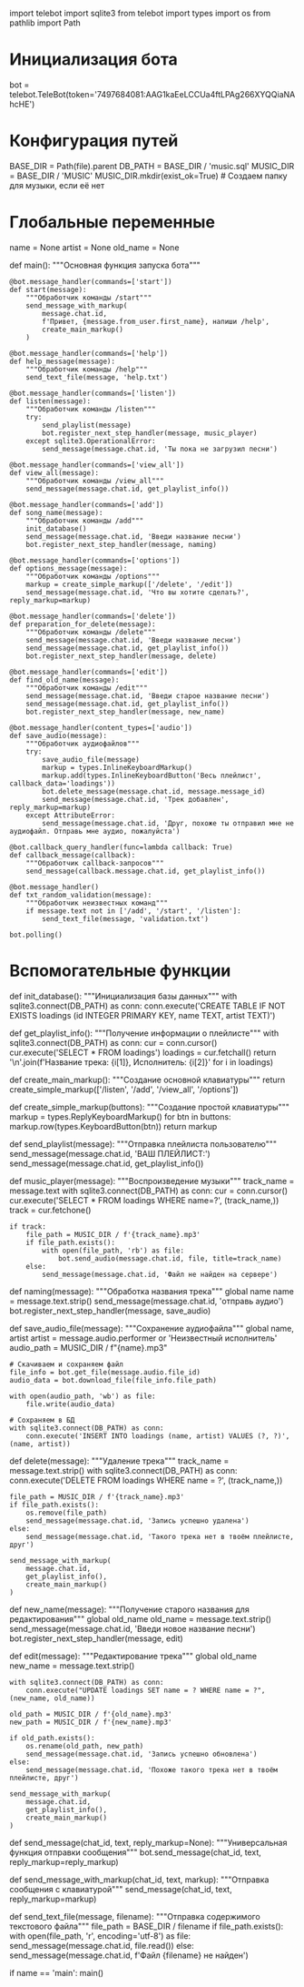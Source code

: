 import telebot
import sqlite3
from telebot import types
import os
from pathlib import Path

# Инициализация бота

bot = telebot.TeleBot(token='7497684081:AAG1kaEeLCCUa4ftLPAg266XYQQiaNAhcHE')

# Конфигурация путей

BASE_DIR = Path(file).parent
DB_PATH = BASE_DIR / 'music.sql'
MUSIC_DIR = BASE_DIR / 'MUSIC'
MUSIC_DIR.mkdir(exist_ok=True) # Создаем папку для музыки, если её нет

# Глобальные переменные

name = None
artist = None
old_name = None

def main():
"""Основная функция запуска бота"""

    @bot.message_handler(commands=['start'])
    def start(message):
        """Обработчик команды /start"""
        send_message_with_markup(
            message.chat.id,
            f'Привет, {message.from_user.first_name}, напиши /help',
            create_main_markup()
        )

    @bot.message_handler(commands=['help'])
    def help_message(message):
        """Обработчик команды /help"""
        send_text_file(message, 'help.txt')

    @bot.message_handler(commands=['listen'])
    def listen(message):
        """Обработчик команды /listen"""
        try:
            send_playlist(message)
            bot.register_next_step_handler(message, music_player)
        except sqlite3.OperationalError:
            send_message(message.chat.id, 'Ты пока не загрузил песни')

    @bot.message_handler(commands=['view_all'])
    def view_all(message):
        """Обработчик команды /view_all"""
        send_message(message.chat.id, get_playlist_info())

    @bot.message_handler(commands=['add'])
    def song_name(message):
        """Обработчик команды /add"""
        init_database()
        send_message(message.chat.id, 'Введи название песни')
        bot.register_next_step_handler(message, naming)

    @bot.message_handler(commands=['options'])
    def options_message(message):
        """Обработчик команды /options"""
        markup = create_simple_markup(['/delete', '/edit'])
        send_message(message.chat.id, 'Что вы хотите сделать?', reply_markup=markup)

    @bot.message_handler(commands=['delete'])
    def preparation_for_delete(message):
        """Обработчик команды /delete"""
        send_message(message.chat.id, 'Введи название песни')
        send_message(message.chat.id, get_playlist_info())
        bot.register_next_step_handler(message, delete)

    @bot.message_handler(commands=['edit'])
    def find_old_name(message):
        """Обработчик команды /edit"""
        send_message(message.chat.id, 'Введи старое название песни')
        send_message(message.chat.id, get_playlist_info())
        bot.register_next_step_handler(message, new_name)

    @bot.message_handler(content_types=['audio'])
    def save_audio(message):
        """Обработчик аудиофайлов"""
        try:
            save_audio_file(message)
            markup = types.InlineKeyboardMarkup()
            markup.add(types.InlineKeyboardButton('Весь плейлист', callback_data='loadings'))
            bot.delete_message(message.chat.id, message.message_id)
            send_message(message.chat.id, 'Трек добавлен', reply_markup=markup)
        except AttributeError:
            send_message(message.chat.id, 'Друг, похоже ты отправил мне не аудиофайл. Отправь мне аудио, пожалуйста')

    @bot.callback_query_handler(func=lambda callback: True)
    def callback_message(callback):
        """Обработчик callback-запросов"""
        send_message(callback.message.chat.id, get_playlist_info())

    @bot.message_handler()
    def txt_random_validation(message):
        """Обработчик неизвестных команд"""
        if message.text not in ['/add', '/start', '/listen']:
            send_text_file(message, 'validation.txt')

    bot.polling()

# Вспомогательные функции

def init_database():
"""Инициализация базы данных"""
with sqlite3.connect(DB_PATH) as conn:
conn.execute('CREATE TABLE IF NOT EXISTS loadings (id INTEGER PRIMARY KEY, name TEXT, artist TEXT)')

def get_playlist_info():
"""Получение информации о плейлисте"""
with sqlite3.connect(DB_PATH) as conn:
cur = conn.cursor()
cur.execute('SELECT \* FROM loadings')
loadings = cur.fetchall()
return '\n'.join(f'Название трека: {i[1]}, Исполнитель: {i[2]}' for i in loadings)

def create_main_markup():
"""Создание основной клавиатуры"""
return create_simple_markup(['/listen', '/add', '/view_all', '/options'])

def create_simple_markup(buttons):
"""Создание простой клавиатуры"""
markup = types.ReplyKeyboardMarkup()
for btn in buttons:
markup.row(types.KeyboardButton(btn))
return markup

def send_playlist(message):
"""Отправка плейлиста пользователю"""
send_message(message.chat.id, 'ВАШ ПЛЕЙЛИСТ:')
send_message(message.chat.id, get_playlist_info())

def music_player(message):
"""Воспроизведение музыки"""
track_name = message.text
with sqlite3.connect(DB_PATH) as conn:
cur = conn.cursor()
cur.execute('SELECT \* FROM loadings WHERE name=?', (track_name,))
track = cur.fetchone()

    if track:
        file_path = MUSIC_DIR / f'{track_name}.mp3'
        if file_path.exists():
            with open(file_path, 'rb') as file:
                bot.send_audio(message.chat.id, file, title=track_name)
        else:
            send_message(message.chat.id, 'Файл не найден на сервере')

def naming(message):
"""Обработка названия трека"""
global name
name = message.text.strip()
send_message(message.chat.id, 'отправь аудио')
bot.register_next_step_handler(message, save_audio)

def save_audio_file(message):
"""Сохранение аудиофайла"""
global name, artist
artist = message.audio.performer or 'Неизвестный исполнитель'
audio_path = MUSIC_DIR / f"{name}.mp3"

    # Скачиваем и сохраняем файл
    file_info = bot.get_file(message.audio.file_id)
    audio_data = bot.download_file(file_info.file_path)

    with open(audio_path, 'wb') as file:
        file.write(audio_data)

    # Сохраняем в БД
    with sqlite3.connect(DB_PATH) as conn:
        conn.execute('INSERT INTO loadings (name, artist) VALUES (?, ?)', (name, artist))

def delete(message):
"""Удаление трека"""
track_name = message.text.strip()
with sqlite3.connect(DB_PATH) as conn:
conn.execute('DELETE FROM loadings WHERE name = ?', (track_name,))

    file_path = MUSIC_DIR / f'{track_name}.mp3'
    if file_path.exists():
        os.remove(file_path)
        send_message(message.chat.id, 'Запись успешно удалена')
    else:
        send_message(message.chat.id, 'Такого трека нет в твоём плейлисте, друг')

    send_message_with_markup(
        message.chat.id,
        get_playlist_info(),
        create_main_markup()
    )

def new_name(message):
"""Получение старого названия для редактирования"""
global old_name
old_name = message.text.strip()
send_message(message.chat.id, 'Введи новое название песни')
bot.register_next_step_handler(message, edit)

def edit(message):
"""Редактирование трека"""
global old_name
new_name = message.text.strip()

    with sqlite3.connect(DB_PATH) as conn:
        conn.execute("UPDATE loadings SET name = ? WHERE name = ?", (new_name, old_name))

    old_path = MUSIC_DIR / f'{old_name}.mp3'
    new_path = MUSIC_DIR / f'{new_name}.mp3'

    if old_path.exists():
        os.rename(old_path, new_path)
        send_message(message.chat.id, 'Запись успешно обновлена')
    else:
        send_message(message.chat.id, 'Похоже такого трека нет в твоём плейлисте, друг')

    send_message_with_markup(
        message.chat.id,
        get_playlist_info(),
        create_main_markup()
    )

def send_message(chat_id, text, reply_markup=None):
"""Универсальная функция отправки сообщения"""
bot.send_message(chat_id, text, reply_markup=reply_markup)

def send_message_with_markup(chat_id, text, markup):
"""Отправка сообщения с клавиатурой"""
send_message(chat_id, text, reply_markup=markup)

def send_text_file(message, filename):
"""Отправка содержимого текстового файла"""
file_path = BASE_DIR / filename
if file_path.exists():
with open(file_path, 'r', encoding='utf-8') as file:
send_message(message.chat.id, file.read())
else:
send_message(message.chat.id, f'Файл {filename} не найден')

if name == 'main':
main()
